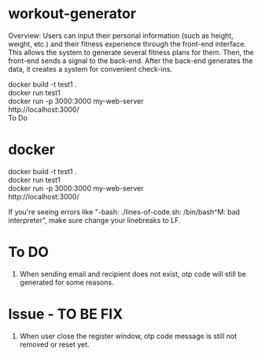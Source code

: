 # workout-generator

Overview: Users can input their personal information (such as height, weight, etc.) and their fitness experience through the front-end interface. This allows the system to generate several fitness plans for them. Then, the front-end sends a signal to the back-end. After the back-end generates the data, it creates a system for convenient check-ins.

docker build -t test1 . <br>
docker run test1 <br>
docker run -p 3000:3000 my-web-server<br>
http://localhost:3000/<br>
To Do

# docker

docker build -t test1 . <br>
docker run test1 <br>
docker run -p 3000:3000 my-web-server<br>
http://localhost:3000/<br>


If you're seeing errors like "-bash: ./lines-of-code.sh: /bin/bash^M: bad interpreter", make sure change your linebreaks to LF.
# To DO
1. When sending email and recipient does not exist, otp code will still be generated for some reasons.

# Issue - TO BE FIX
1. When user close the register window, otp code message is still not removed or reset yet.
